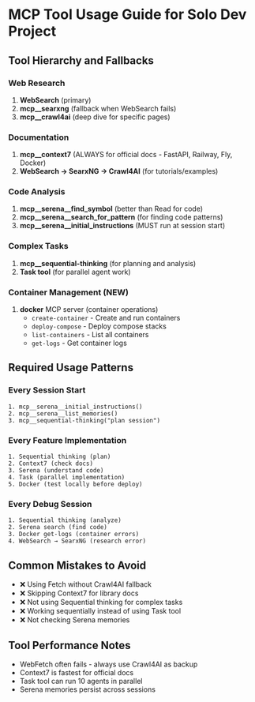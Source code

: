 # MCP Tool Usage Guide for Solo Dev Project

## Tool Hierarchy and Fallbacks

### Web Research
1. **WebSearch** (primary)
2. **mcp__searxng** (fallback when WebSearch fails)
3. **mcp__crawl4ai** (deep dive for specific pages)

### Documentation
1. **mcp__context7** (ALWAYS for official docs - FastAPI, Railway, Fly, Docker)
2. **WebSearch → SearxNG → Crawl4AI** (for tutorials/examples)

### Code Analysis
1. **mcp__serena__find_symbol** (better than Read for code)
2. **mcp__serena__search_for_pattern** (for finding code patterns)
3. **mcp__serena__initial_instructions** (MUST run at session start)

### Complex Tasks
1. **mcp__sequential-thinking** (for planning and analysis)
2. **Task tool** (for parallel agent work)

### Container Management (NEW)
1. **docker** MCP server (container operations)
   - `create-container` - Create and run containers
   - `deploy-compose` - Deploy compose stacks
   - `list-containers` - List all containers
   - `get-logs` - Get container logs

## Required Usage Patterns

### Every Session Start
```
1. mcp__serena__initial_instructions()
2. mcp__serena__list_memories()
3. mcp__sequential-thinking("plan session")
```

### Every Feature Implementation
```
1. Sequential thinking (plan)
2. Context7 (check docs)
3. Serena (understand code)
4. Task (parallel implementation)
5. Docker (test locally before deploy)
```

### Every Debug Session
```
1. Sequential thinking (analyze)
2. Serena search (find code)
3. Docker get-logs (container errors)
4. WebSearch → SearxNG (research error)
```

## Common Mistakes to Avoid
- ❌ Using Fetch without Crawl4AI fallback
- ❌ Skipping Context7 for library docs
- ❌ Not using Sequential thinking for complex tasks
- ❌ Working sequentially instead of using Task tool
- ❌ Not checking Serena memories

## Tool Performance Notes
- WebFetch often fails - always use Crawl4AI as backup
- Context7 is fastest for official docs
- Task tool can run 10 agents in parallel
- Serena memories persist across sessions
